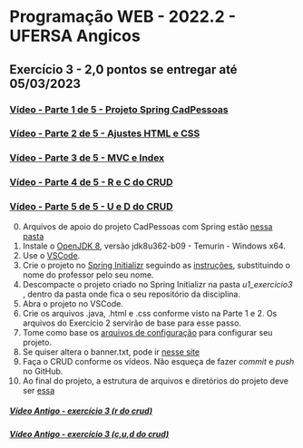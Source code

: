 # Programação WEB - 2022.2 - UFERSA Angicos
## Exercício 3 - 2,0 pontos se entregar até 05/03/2023

### [Vídeo - Parte 1 de 5 - Projeto Spring CadPessoas](https://drive.google.com/open?id=1JsB8iMsSz06AO6N1CkxrSqUoZzgRSD58)

### [Vídeo - Parte 2 de 5 - Ajustes HTML e CSS](https://drive.google.com/open?id=1KAldumLoLzS7jMwj8y4fNvh1-FxFat2u)

### [Vídeo - Parte 3 de 5 - MVC e Index](https://drive.google.com/open?id=1KHcTyx_Y7z6aqB3445f5E9VVjpl9a_an)

### [Vídeo - Parte 4 de 5 - R e C do CRUD](#)

### [Vídeo - Parte 5 de 5 - U e D do CRUD](#)

0. Arquivos de apoio do projeto CadPessoas com Spring estão [nessa pasta](https://drive.google.com/open?id=17-KGWKYdf9qTHCMfD6ZVPP4DsKt-rjpZ)
1. Instale o [OpenJDK 8](https://adoptium.net/?variant=openjdk8&jvmVariant=hotspot), versão jdk8u362-b09 - Temurin - Windows x64.
2. Use o [VSCode](https://code.visualstudio.com/).
4. Crie o projeto no [Spring Initializr](https://start.spring.io/) seguindo as [instruções](https://drive.google.com/open?id=17htKMi-29yO4uio_4ObtZQA5SBqs5jgm), substituindo o nome do professor pelo seu nome.
5. Descompacte o projeto criado no Spring Initializr na pasta _u1_exercicio3_ , dentro da pasta onde fica o seu repositório da disciplina.
6. Abra o projeto no VSCode.
8. Crie os arquivos .java, .html e .css conforme visto na Parte 1 e 2. Os arquivos do Exercício 2 servirão de base para esse passo.
9.  Tome como base os [arquivos de configuração](https://drive.google.com/open?id=1KHCRiDnNdD0np01QIibX6PQisLJKGed-) para configurar seu projeto.
10. Se quiser altera o banner.txt, pode ir [nesse site](https://patorjk.com/software/taag/#p=display&f=Big&t=PWEB%202022.2)
11. Faça o CRUD conforme os vídeos. Não esqueça de fazer _commit_ e _push_ no GitHub.
12. Ao final do projeto, a estrutura de arquivos e diretórios do projeto deve ser [essa](https://drive.google.com/open?id=17dJrwgpZTMi8ZsBrLPAGze9HF-SsyqlO)









##### [Vídeo Antigo - exercício 3 (r do crud)](https://drive.google.com/file/d/1s0j2dqfTjcpiWqMlyD0KhSJJy4AV0g9p)

##### [Vídeo Antigo - exercício 3 (c,u,d do crud)](https://drive.google.com/file/d/1MRpWvcjpqkehnb9pfSC1Jj38eeOylg_0)